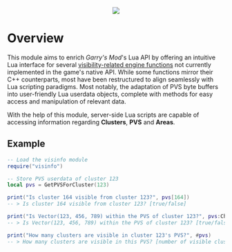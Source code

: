 <div align="center">
  <img src="https://github.com/piqey/gmsv_visinfo/actions/workflows/build.yml/badge.svg">
</div>

# Overview
This module aims to enrich _Garry's Mod_'s Lua API by offering an intuitive Lua interface for several [visibility-related engine functions](https://developer.valvesoftware.com/wiki/PVS) not currently implemented in the game's native API. While some functions mirror their C++ counterparts, most have been restructured to align seamlessly with Lua scripting paradigms. Most notably, the adaptation of PVS byte buffers into user-friendly Lua userdata objects, complete with methods for easy access and manipulation of relevant data.

With the help of this module, server-side Lua scripts are capable of accessing information regarding **Clusters**, **PVS** and **Areas**.

## Example
```lua
-- Load the visinfo module
require("visinfo")

-- Store PVS userdata of cluster 123
local pvs = GetPVSForCluster(123)

print("Is cluster 164 visible from cluster 123?", pvs[164])
-- > Is cluster 164 visible from cluster 123? [true/false]

print("Is Vector(123, 456, 789) within the PVS of cluster 123?", pvs:CheckOrigin(Vector(123, 456, 789)))
-- > Is Vector(123, 456, 789) within the PVS of cluster 123? [true/false]

print("How many clusters are visible in cluster 123's PVS?", #pvs)
-- > How many clusters are visible in this PVS? [number of visible clusters]
```
